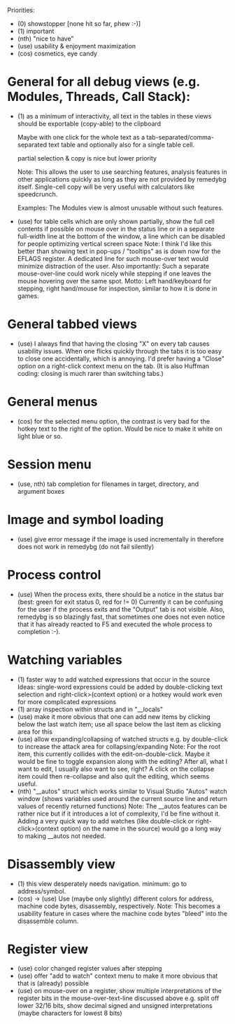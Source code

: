 Priorities:
*   (0)   showstopper [none hit so far, phew :-)]
*   (1)   important
*   (nth) "nice to have"
*   (use) usability & enjoyment maximization
*   (cos) cosmetics, eye candy

# General for all debug views (e.g. Modules, Threads, Call Stack):

*   (1) as a minimum of interactivity, all text in the tables in these views should be exportable (copy-able) to the clipboard

    Maybe with one click for the whole text as a tab-separated/comma-separated text table and optionally also for a single table cell.

    partial selection & copy is nice but lower priority

    Note: This allows the user to use searching features, analysis features in other applications quickly as long
    as they are not provided by remedybg itself. Single-cell copy will be very useful with calculators like speedcrunch.

    Examples: The Modules view is almost unusable without such features.

* (use) for table cells which are only shown partially, show the full cell contents if possible on mouse over in
       the status line or in a separate full-width line at the bottom of the window, a line which can be disabled for people
       optimizing vertical screen space
       Note: I think I'd like this better than showing text in pop-ups / "tooltips" as is down now for the EFLAGS register.
             A dedicated line for such mouse-over text would minimize distraction of the user.
             Also importantly: Such a separate mouse-over-line could work nicely while stepping if one leaves the mouse
             hovering over the same spot. Motto: Left hand/keyboard for stepping, right hand/mouse for inspection, similar to how it
             is done in games.

# General tabbed views
* (use) I always find that having the closing "X" on every tab causes usability issues. When one flicks quickly
  through the tabs it is too easy to close one accidentally, which is annoying. I'd prefer having a "Close"
  option on a right-click context menu on the tab. (It is also Huffman coding: closing is much rarer than switching tabs.)

# General menus
* (cos) for the selected menu option, the contrast is very bad for the hotkey text to the right of the option.
    Would be nice to make it white on light blue or so.

# Session menu
* (use, nth) tab completion for filenames in target, directory, and argument boxes

# Image and symbol loading
* (use) give error message if the image is used incrementally in therefore does not work in remedybg (do not fail silently)

# Process control
* (use) When the process exits, there should be a notice in the status bar (best: green for exit status 0, red for != 0)
               Currently it can be confusing for the user if the process exits and the "Output" tab is not visible.
               Also, remedybg is so blazingly fast, that sometimes one does not even notice that it has already reacted to F5
               and executed the whole process to completion :-).

# Watching variables
* (1) faster way to add watched expressions that occur in the source
      Ideas: single-word expressions could be added by double-clicking
             text selection and right-click>(context option) or a hotkey would work even for more complicated expressions
* (1) array inspection within structs and in "__locals"
* (use) make it more obvious that one can add new items by clicking below the last watch item; use all space below the last item as clicking area for this
* (use) allow expanding/collapsing of watched structs e.g. by double-click to increase the attack area for collapsing/expanding
     Note: For the root item, this currently collides with the edit-on-double-click. Maybe it would be fine
           to toggle expansion along with the editing? After all, what I want to edit, I usually also want to see, right?
           A click on the collapse item could then re-collapse and also quit the editing, which seems useful.
* (nth) "__autos" struct which works similar to Visual Studio "Autos" watch window (shows variables used around the current source line and return values of recently returned functions)
     Note: The __autos features can be rather nice but if it introduces a lot of complexity, I'd be fine without it.
           Adding a very quick way to add watches (like double-click or right-click>(context option) on the name in the source) would go
           a long way to making __autos not needed.

# Disassembly view
* (1) this view desperately needs navigation. minimum: go to address/symbol.
* (cos) -> (use) Use (maybe only slightly) different colors for address, machine code bytes, disassembly, respectively.
             Note: This becomes a usability feature in cases where the machine code bytes "bleed" into the disassemble column.

# Register view
* (use) color changed register values after stepping
* (use) offer "add to watch" context menu to make it more obvious that that is (already) possible
* (use) on mouse-over on a register, show multiple interpretations of the register bits in the mouse-over-text-line discussed above
    e.g. split off lower 32/16 bits, show decimal signed and unsigned interpretations (maybe characters for lowest 8 bits)

